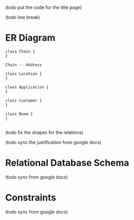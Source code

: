 (todo put the code for the title page)

(todo line break)

# ER Diagram

```plantuml
class Chain {
}

Chain -- Address

class Location {
}

class Application {
}

class Customer {
}

class Room {
}


```

(todo fix the shapes for the relations)

(todo sync the justification from google docs)

# Relational Database Schema

(todo sync from google docs)

# Constraints

(todo sync from google docs)
